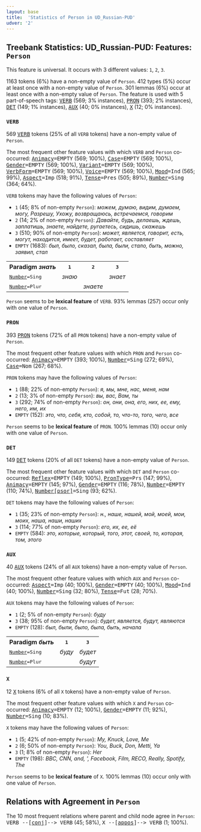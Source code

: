 ```yaml
---
layout: base
title:  'Statistics of Person in UD_Russian-PUD'
udver: '2'
---
```


## Treebank Statistics: UD_Russian-PUD: Features: `Person`

This feature is universal.
It occurs with 3 different values: `1`, `2`, `3`.

1163 tokens (6%) have a non-empty value of `Person`.
412 types (5%) occur at least once with a non-empty value of `Person`.
301 lemmas (6%) occur at least once with a non-empty value of `Person`.
The feature is used with 5 part-of-speech tags: <tt><a href="ru_pud-pos-VERB.html">VERB</a></tt> (569; 3% instances), <tt><a href="ru_pud-pos-PRON.html">PRON</a></tt> (393; 2% instances), <tt><a href="ru_pud-pos-DET.html">DET</a></tt> (149; 1% instances), <tt><a href="ru_pud-pos-AUX.html">AUX</a></tt> (40; 0% instances), <tt><a href="ru_pud-pos-X.html">X</a></tt> (12; 0% instances).

### `VERB`

569 <tt><a href="ru_pud-pos-VERB.html">VERB</a></tt> tokens (25% of all `VERB` tokens) have a non-empty value of `Person`.

The most frequent other feature values with which `VERB` and `Person` co-occurred: <tt><a href="ru_pud-feat-Animacy.html">Animacy</a></tt><tt>=EMPTY</tt> (569; 100%), <tt><a href="ru_pud-feat-Case.html">Case</a></tt><tt>=EMPTY</tt> (569; 100%), <tt><a href="ru_pud-feat-Gender.html">Gender</a></tt><tt>=EMPTY</tt> (569; 100%), <tt><a href="ru_pud-feat-Variant.html">Variant</a></tt><tt>=EMPTY</tt> (569; 100%), <tt><a href="ru_pud-feat-VerbForm.html">VerbForm</a></tt><tt>=EMPTY</tt> (569; 100%), <tt><a href="ru_pud-feat-Voice.html">Voice</a></tt><tt>=EMPTY</tt> (569; 100%), <tt><a href="ru_pud-feat-Mood.html">Mood</a></tt><tt>=Ind</tt> (565; 99%), <tt><a href="ru_pud-feat-Aspect.html">Aspect</a></tt><tt>=Imp</tt> (518; 91%), <tt><a href="ru_pud-feat-Tense.html">Tense</a></tt><tt>=Pres</tt> (505; 89%), <tt><a href="ru_pud-feat-Number.html">Number</a></tt><tt>=Sing</tt> (364; 64%).

`VERB` tokens may have the following values of `Person`:

* `1` (45; 8% of non-empty `Person`): <em>можем, думаю, видим, думаем, могу, Разрешу, Ухожу, возвращаюсь, встречаемся, говорим</em>
* `2` (14; 2% of non-empty `Person`): <em>Давайте, будь, делаешь, ждешь, заплатишь, знаете, найдете, ругаетесь, сидишь, скажешь</em>
* `3` (510; 90% of non-empty `Person`): <em>может, является, говорит, есть, могут, находится, имеет, будет, работает, составляет</em>
* `EMPTY` (1683): <em>был, было, сказал, была, были, стало, быть, можно, заявил, стал</em>

<table>
  <tr><th>Paradigm <i>знать</i></th><th><tt>1</tt></th><th><tt>2</tt></th><th><tt>3</tt></th></tr>
  <tr><td><tt><tt><a href="ru_pud-feat-Number.html">Number</a></tt><tt>=Sing</tt></tt></td><td><em>знаю</em></td><td></td><td><em>знает</em></td></tr>
  <tr><td><tt><tt><a href="ru_pud-feat-Number.html">Number</a></tt><tt>=Plur</tt></tt></td><td></td><td><em>знаете</em></td><td></td></tr>
</table>

`Person` seems to be **lexical feature** of `VERB`. 93% lemmas (257) occur only with one value of `Person`.

### `PRON`

393 <tt><a href="ru_pud-pos-PRON.html">PRON</a></tt> tokens (72% of all `PRON` tokens) have a non-empty value of `Person`.

The most frequent other feature values with which `PRON` and `Person` co-occurred: <tt><a href="ru_pud-feat-Animacy.html">Animacy</a></tt><tt>=EMPTY</tt> (393; 100%), <tt><a href="ru_pud-feat-Number.html">Number</a></tt><tt>=Sing</tt> (272; 69%), <tt><a href="ru_pud-feat-Case.html">Case</a></tt><tt>=Nom</tt> (267; 68%).

`PRON` tokens may have the following values of `Person`:

* `1` (88; 22% of non-empty `Person`): <em>я, мы, мне, нас, меня, нам</em>
* `2` (13; 3% of non-empty `Person`): <em>вы, вас, Вам, ты</em>
* `3` (292; 74% of non-empty `Person`): <em>он, они, она, его, них, ее, ему, него, им, их</em>
* `EMPTY` (152): <em>это, что, себя, кто, собой, то, что-то, того, чего, все</em>

`Person` seems to be **lexical feature** of `PRON`. 100% lemmas (10) occur only with one value of `Person`.

### `DET`

149 <tt><a href="ru_pud-pos-DET.html">DET</a></tt> tokens (20% of all `DET` tokens) have a non-empty value of `Person`.

The most frequent other feature values with which `DET` and `Person` co-occurred: <tt><a href="ru_pud-feat-Reflex.html">Reflex</a></tt><tt>=EMPTY</tt> (149; 100%), <tt><a href="ru_pud-feat-PronType.html">PronType</a></tt><tt>=Prs</tt> (147; 99%), <tt><a href="ru_pud-feat-Animacy.html">Animacy</a></tt><tt>=EMPTY</tt> (145; 97%), <tt><a href="ru_pud-feat-Gender.html">Gender</a></tt><tt>=EMPTY</tt> (116; 78%), <tt><a href="ru_pud-feat-Number.html">Number</a></tt><tt>=EMPTY</tt> (110; 74%), <tt><a href="ru_pud-feat-Number-psor.html">Number[psor]</a></tt><tt>=Sing</tt> (93; 62%).

`DET` tokens may have the following values of `Person`:

* `1` (35; 23% of non-empty `Person`): <em>н., наше, нашей, мой, моей, мои, моих, наша, наши, наших</em>
* `3` (114; 77% of non-empty `Person`): <em>его, их, ее, её</em>
* `EMPTY` (584): <em>это, которые, который, того, этот, своей, то, которая, том, этого</em>

### `AUX`

40 <tt><a href="ru_pud-pos-AUX.html">AUX</a></tt> tokens (24% of all `AUX` tokens) have a non-empty value of `Person`.

The most frequent other feature values with which `AUX` and `Person` co-occurred: <tt><a href="ru_pud-feat-Aspect.html">Aspect</a></tt><tt>=Imp</tt> (40; 100%), <tt><a href="ru_pud-feat-Gender.html">Gender</a></tt><tt>=EMPTY</tt> (40; 100%), <tt><a href="ru_pud-feat-Mood.html">Mood</a></tt><tt>=Ind</tt> (40; 100%), <tt><a href="ru_pud-feat-Number.html">Number</a></tt><tt>=Sing</tt> (32; 80%), <tt><a href="ru_pud-feat-Tense.html">Tense</a></tt><tt>=Fut</tt> (28; 70%).

`AUX` tokens may have the following values of `Person`:

* `1` (2; 5% of non-empty `Person`): <em>буду</em>
* `3` (38; 95% of non-empty `Person`): <em>будет, является, будут, являются</em>
* `EMPTY` (128): <em>был, были, было, была, быть, начала</em>

<table>
  <tr><th>Paradigm <i>быть</i></th><th><tt>1</tt></th><th><tt>3</tt></th></tr>
  <tr><td><tt><tt><a href="ru_pud-feat-Number.html">Number</a></tt><tt>=Sing</tt></tt></td><td><em>буду</em></td><td><em>будет</em></td></tr>
  <tr><td><tt><tt><a href="ru_pud-feat-Number.html">Number</a></tt><tt>=Plur</tt></tt></td><td></td><td><em>будут</em></td></tr>
</table>

### `X`

12 <tt><a href="ru_pud-pos-X.html">X</a></tt> tokens (6% of all `X` tokens) have a non-empty value of `Person`.

The most frequent other feature values with which `X` and `Person` co-occurred: <tt><a href="ru_pud-feat-Animacy.html">Animacy</a></tt><tt>=EMPTY</tt> (12; 100%), <tt><a href="ru_pud-feat-Gender.html">Gender</a></tt><tt>=EMPTY</tt> (11; 92%), <tt><a href="ru_pud-feat-Number.html">Number</a></tt><tt>=Sing</tt> (10; 83%).

`X` tokens may have the following values of `Person`:

* `1` (5; 42% of non-empty `Person`): <em>My, Knuck, Love, Me</em>
* `2` (6; 50% of non-empty `Person`): <em>You, Buck, Don, Metti, Ya</em>
* `3` (1; 8% of non-empty `Person`): <em>Her</em>
* `EMPTY` (198): <em>BBC, CNN, and, ', Facebook, Film, RECO, Really, Spotify, The</em>

`Person` seems to be **lexical feature** of `X`. 100% lemmas (10) occur only with one value of `Person`.

## Relations with Agreement in `Person`

The 10 most frequent relations where parent and child node agree in `Person`:
<tt>VERB --[<tt><a href="ru_pud-dep-conj.html">conj</a></tt>]--> VERB</tt> (45; 58%),
<tt>X --[<tt><a href="ru_pud-dep-appos.html">appos</a></tt>]--> VERB</tt> (1; 100%).

